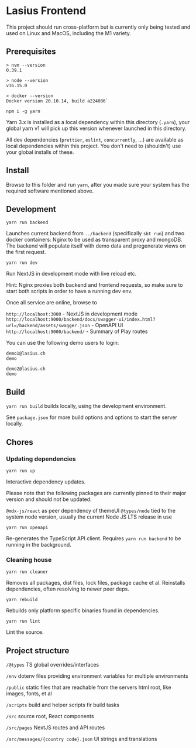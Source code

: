 # Lasius Frontend

This project should run cross-platform but is currently only being tested and used on Linux and MacOS, including the M1 variety.

## Prerequisites

```
> nvm --version
0.39.1
```
```
> node --version
v16.15.0
```
```
> docker --version
Docker version 20.10.14, build a224086`
```

```
npm i -g yarn
```

Yarn 3.x is installed as a local dependency within this directory (`.yarn`), your global yarn v1 will pick up this version whenever launched in this directory.

All dev dependencies (`prettier`, `eslint`, `concurrently`, ...) are available as local dependencies within this project.
You don't need to (shouldn't) use your global installs of these.


## Install

Browse to this folder and run `yarn`, after you made sure your system has the required software mentioned above.


## Development

`yarn run backend`

Launches current backend from `../backend` (specifically `sbt run`) and two docker containers: Nginx to be used as transparent
proxy and mongoDB. The backend will populate itself with demo data and pregenerate views on the first request.

`yarn run dev`

Run NextJS in development mode with live reload etc.

Hint: Nginx proxies both backend and frontend requests, so make sure to start both scripts in order to have a running dev env.

Once all service are online, browse to

`http://localhost:3000` - NextJS in development mode
`http://localhost:9000/backend/docs/swagger-ui/index.html?url=/backend/assets/swagger.json` - OpenAPI UI
`http://localhost:9000/backend/` - Summary of Play routes

You can use the following demo users to login:

```
demo1@lasius.ch
demo
```
```
demo2@lasius.ch
demo
```


## Build

`yarn run build` builds locally, using the development environment.

See `package.json` for more build options and options to start the server locally.


## Chores

### Updating dependencies

`yarn run up`

Interactive dependency updates.

Please note that the following packages are currently pinned to their major version and should not be updated:

`@mdx-js/react` as peer dependency of themeUI
`@types/node` tied to the system node version, usually the current Node JS LTS release in use

`yarn run openapi`

Re-generates the TypeScript API client. Requires `yarn run backend` to be running in the background.


### Cleaning house

`yarn run cleaner`

Removes all packages, dist files, lock files, package cache et al. Reinstalls dependencies, often resolving to newer peer deps.

`yarn rebuild`

Rebuilds only platform specific binaries found in dependencies.

`yarn run lint`

Lint the source.


## Project structure

`/@types` TS global overrides/interfaces

`/env` dotenv files providing environment variables for multiple environments

`/public` static files that are reachable from the servers html root, like images, fonts, et al

`/scripts` build and helper scripts fir build tasks

`/src` source root, React components

`/src/pages` NextJS routes and API routes

`/src/messages/{country code}.json` UI strings and translations
